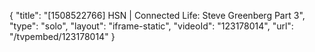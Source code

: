 {
    "title": "[1508522766] HSN | Connected Life: Steve Greenberg Part 3",
    "type": "solo",
    "layout": "iframe-static",
    "videoId": "123178014",
    "url": "\/tvpembed\/123178014"
}